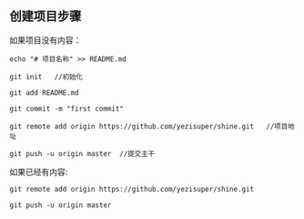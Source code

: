 ## 创建项目步骤
如果项目没有内容：


    echo "# 项目名称" >> README.md

    git init   //初始化

    git add README.md

    git commit -m "first commit"

    git remote add origin https://github.com/yezisuper/shine.git   //项目地址

    git push -u origin master  //提交主干

    

如果已经有内容:


    git remote add origin https://github.com/yezisuper/shine.git

    git push -u origin master
